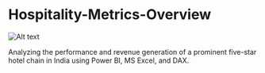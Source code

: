 # Hospitality-Metrics-Overview

![Alt text]([https://i.pinimg.com/564x/1c/dd/ae/1cddaedf5b656eb99df9a596e700b47e.jpg](https://www.google.com/url?sa=i&url=https%3A%2F%2Fsmartstore.com%2Fen%2Fplug-in-microsoft-power-bi-bring-your-data-to-life%2F&psig=AOvVaw2K8UrP0pT7VGVDmT837HkX&ust=1715097603939000&source=images&cd=vfe&opi=89978449&ved=0CBIQjRxqFwoTCPjyoduy-YUDFQAAAAAdAAAAABAE))

Analyzing the performance and revenue generation of a prominent five-star hotel chain in India using Power BI, MS Excel, and DAX.
